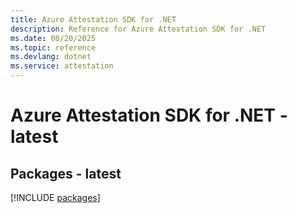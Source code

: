 ```yaml
---
title: Azure Attestation SDK for .NET
description: Reference for Azure Attestation SDK for .NET
ms.date: 08/20/2025
ms.topic: reference
ms.devlang: dotnet
ms.service: attestation
---
```

# Azure Attestation SDK for .NET - latest
## Packages - latest
[!INCLUDE [packages](attestation-index.md)]